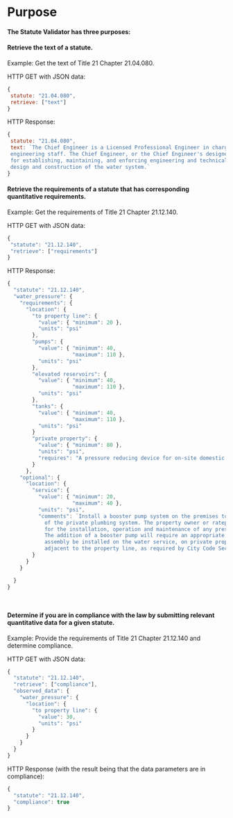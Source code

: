 # Purpose
#### The Statute Validator has three purposes:
#### Retrieve the text of a statute.

Example: Get the text of Title 21 Chapter 21.04.080.

HTTP GET with JSON data:

``` javascript
{
 statute: "21.04.080",
 retrieve: ["text"]
}
```

HTTP Response:

``` javascript
{
 statute: "21.04.080",
 text: `The Chief Engineer is a Licensed Professional Engineer in charge of the Bureau
 engineering staff. The Chief Engineer, or the Chief Engineer's designee, is responsible
 for establishing, maintaining, and enforcing engineering and technical standards for
 design and construction of the water system.`
}
```

#### Retrieve the requirements of a statute that has corresponding quantitative requirements.

Example: Get the requirements of Title 21 Chapter 21.12.140.

HTTP GET with JSON data:

``` javascript
{
 "statute": "21.12.140",
 "retrieve": ["requirements"]
}
```

HTTP Response:

``` javascript
{
  "statute": "21.12.140",
  "water_pressure": {
    "requirements": {
      "location": {
        "to property line": {
          "value": { "minimum": 20 },
          "units": "psi"
        },
        "pumps": {
          "value": { "minimum": 40,
                     "maximum": 110 },
          "units": "psi"
        },
        "elevated reservoirs": { 
          "value": { "minimum": 40,
                     "maximum": 110 },
          "units": "psi"
        },
        "tanks": {
          "value": { "minimum": 40,
                     "maximum": 110 },
          "units": "psi"
        }
        "private property": {
          "value": { "minimum": 80 },
          "units": "psi",
          "requires": "A pressure reducing device for on-site domestic water systems."
        }
      },
    "optional": {
      "location": {
        "service": {
          "value": { "minimum": 20,
                     "maximum": 40 },
          "units": "psi",
          "comments": `Install a booster pump system on the premises to improve the working
            of the private plumbing system. The property owner or ratepayer is responsible
            for the installation, operation and maintenance of any pressure boosting system.
            The addition of a booster pump will require an appropriate backflow prevention
            assembly be installed on the water service, on private property, and directly
            adjacent to the property line, as required by City Code Section 21.12.320.`
        }
      }
    }

  }
}

 
```

#### Determine if you are in compliance with the law by submitting relevant quantitative data for a given statute.

Example: Provide the requirements of Title 21 Chapter 21.12.140 and determine compliance.

HTTP GET with JSON data:

``` javascript
{
  "statute": "21.12.140",
  "retrieve": ["compliance"],
  "observed_data": {
    "water_pressure": {
      "location": { 
        "to property line": {
          "value": 30,
          "units": "psi"
        }
      }
    }
  }
}
```

HTTP Response (with the result being that the data parameters are in compliance):

``` javascript
{
  "statute": "21.12.140",
  "compliance": true
}
```
